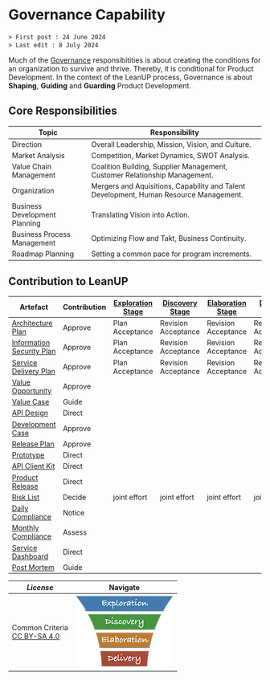 # Governance Capability

```text
> First post : 24 June 2024
> Last edit : 8 July 2024
```

Much of the [Governance](/LeanUP/Capabilities/governance.md) responsibitities is about creating the conditions for an organization to survive and thrive. Thereby, it is conditional for Product Development. In the context of the LeanUP process, Governance is about **Shaping**, **Guiding** and **Guarding** Product Development.

## Core Responsibilities

| Topic | Responsibility |
| - | - |
| Direction | Overall Leadership, Mission, Vision, and Culture. |
| Market Analysis | Competition, Market Dynamics, SWOT Analysis. |
| Value Chain Management | Coalition Building, Supplier Management, Customer Relationship Management. |
| Organization | Mergers and Aquisitions, Capability and Talent Development, Human Resource Management. |
| Business Development Planning | Translating Vision into Action. |
| Business Process Management | Optimizing Flow and Takt, Business Continuity. |
| Roadmap Planning | Setting a common pace for program increments. |

## Contribution to LeanUP

| Artefact | Contribution | [Exploration Stage](/LeanUP/Stages/exploration.md) |[Discovery Stage](/LeanUP/Stages/discovery.md) | [Elaboration Stage](/LeanUP/Stages/elaboration.md) | [Delivery Stage](/LeanUP/Stages/delivery.md) |
| ----- | ------------ | - | - | - | - |
| [Architecture Plan](/LeanUP/Artefacts/arch-plan.md) | Approve | Plan Acceptance | Revision Acceptance | Revision Acceptance | Revision Acceptance |
| [Information Security Plan](/LeanUP/Artefacts/sec-plan.md) | Approve | Plan Acceptance | Revision Acceptance | Revision Acceptance | Revision Acceptance |
| [Service Delivery Plan](/LeanUP/Artefacts/serdel-plan.md) | Approve | Plan Acceptance | Revision Acceptance | Revision Acceptance | Revision Acceptance |
| [Value Opportunity](/LeanUP/Artefacts/val-oppo.md) | Approve |  |  |  |  |
| [Value Case](/LeanUP/Artefacts/val-case.md) | Guide |  |  |  |  |
| [API Design](/LeanUP/Artefacts/api-design.md) | Direct | | | | |
| [Development Case](/LeanUP/Artefacts/dev-case.md) | Approve |  |  |  |  |
| [Release Plan](/LeanUP/Artefacts/rel-plan.md) | Approve |  |  |  |  |
| [Prototype](/LeanUP/Artefacts/pro-review.md) | Direct |  |  |  |  |
| [API Client Kit](/LeanUP/Artefacts/client-kit.md) | Direct |  |  |  |  |
| [Product Release](/LeanUP/Artefacts/rel-review.md) | Direct |  |  |  |  |
| [Risk List](/LeanUP/Artefacts/risklist.md) | Decide | joint effort | joint effort | joint effort | joint effort |
| [Daily Compliance](/LeanUP/Artefacts/dailyCompliance.md) | Notice |  |  |  |  |
| [Monthly Compliance](/LeanUP/Artefacts/monthlyCompliance.md) | Assess |  |  |  |  |
| [Service Dashboard](/LeanUP/Artefacts/service-dashboard.md) | Direct |  |  |  |  |
| [Post Mortem][pm] | Guide |  |  |  |  |

| *License* | Navigate |
| - | - |
|Common Criteria</BR>[CC BY-SA 4.0](https://creativecommons.org/licenses/by-sa/4.0/deed.en) | [![LeanUP Logo](/LeanUP/Images/leanupLogo-s.png)](/LeanUP/Capabilities/overview.md) |

[pm]: /LeanUP/Artefacts/post-mortem.md
